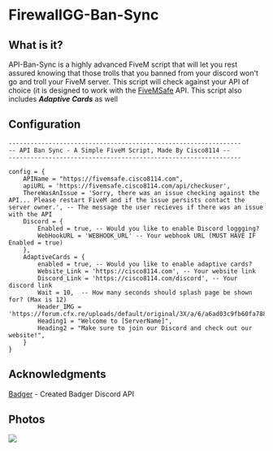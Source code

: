 # FirewallGG-Ban-Sync
## What is it? 
API-Ban-Sync is a highly advanced FiveM script that will let you rest assured knowing that those trolls that you banned from your discord won't go and troll your FiveM server. This script will check against your API of choice (it is designed to work with the [FiveMSafe](https://FiveMSafe.cisco8114.com) API. This script also includes ***Adaptive Cards*** as well

## Configuration 
```
----------------------------------------------------------------
-- API Ban Sync - A Simple FiveM Script, Made By Cisco8114 --
----------------------------------------------------------------

config = {
    APIName = "https://fivemsafe.cisco8114.com",
    apiURL = 'https://fivemsafe.cisco8114.com/api/checkuser',
    ThereWasAnIssue = 'Sorry, there was an issue checking against the API... Please restart FiveM and if the issue persists contact the server owner.', -- The message the user recieves if there was an issue with the API
    Discord = {
        Enabled = true, -- Would you like to enable Discord loggging?
        WebHookURL = 'WEBHOOK_URL' -- Your webhook URL (MUST HAVE IF Enabled = true)
    },
    AdaptiveCards = {
        enabled = true, -- Would you like to enable adaptive cards?
        Website_Link = 'https://cisco8114.com', -- Your website link
        Discord_Link = 'https://cisco8114.com/discord', -- Your discord link
        Wait = 10,  -- How many seconds should splash page be shown for? (Max is 12)
        Header_IMG = 'https://forum.cfx.re/uploads/default/original/3X/a/6/a6ad03c9fb60fa7888424e7c9389402846107c7e.png',
        Heading1 = "Welcome to [ServerName]",
        Heading2 = "Make sure to join our Discord and check out our website!",
    }
}
```

## Acknowledgments
[Badger](https://github.com/jaredscar) - Created Badger Discord API 

## Photos
![](https://cdn.cisco8114)
